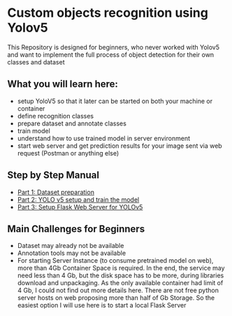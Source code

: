 # Custom objects recognition using Yolov5

This Repository is designed for beginners, who never worked with Yolov5 and want to implement the full process of object detection for their own classes and dataset

## What you will learn here:

- setup YoloV5 so that it later can be started on both your machine or container
- define recognition classes
- prepare dataset and annotate classes
- train model
- understand how to use trained model in server environment
- start web server and get prediction results for your image sent via web request (Postman or anything else)

## Step by Step Manual

- [Part 1: Dataset preparation](./docs/datasetPrepatation.md)
- [Part 2: YOLO v5 setup and train the model](./docs/YOLOv5SetupAndTrain.md)
- [Part 3: Setup Flask Web Server for YOLOv5](./docs/SetupWebServerForYolo.md)

## Main Challenges for Beginners

- Dataset may already not be available
- Annotation tools may not be available
- For starting Server Instance (to consume pretrained model on web), more than 4Gb Container Space is required.
  In the end, the service may need less than 4 Gb, but the disk space has to be more, during libraries download and unpackaging.
  As the only available container had limit of 4 Gb, I could not find out more details here.
  There are not free python server hosts on web proposing more than half of Gb Storage.
  So the easiest option I will use here is to start a local Flask Server
